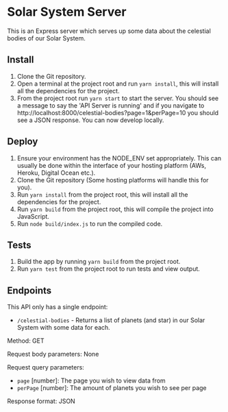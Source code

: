 # Solar System Server

This is an Express server which serves up some data about the celestial bodies of our Solar System.

## Install
1. Clone the Git repository.
2. Open a terminal at the project root and run `yarn install`, this will install all the dependencies for the project.
3. From the project root run `yarn start` to start the server. You should see a message to say the 'API Server is running' and if you navigate to http://localhost:8000/celestial-bodies?page=1&perPage=10 you should see a JSON response. You can now develop locally.

## Deploy
1. Ensure your environment has the NODE_ENV set appropriately. This can usually be done within the interface of your hosting platform (AWs, Heroku, Digital Ocean etc.).
2. Clone the Git repository (Some hosting platforms will handle this for you).
3. Run `yarn install` from the project root, this will install all the dependencies for the project.
4. Run `yarn build` from the project root, this will compile the project into JavaScript.
5. Run `node build/index.js` to run the compiled code.

## Tests
1. Build the app by running `yarn build` from the project root.
2. Run `yarn test` from the project root to run tests and view output.

## Endpoints
This API only has a single endpoint:

- `/celestial-bodies` - Returns a list of planets (and star) in our Solar System with some data for each.

Method: GET

Request body parameters: None

Request query parameters: 
- `page` [number]: The page you wish to view data from
- `perPage` [number]:  The amount of planets you wish to see per page

Response format: JSON
